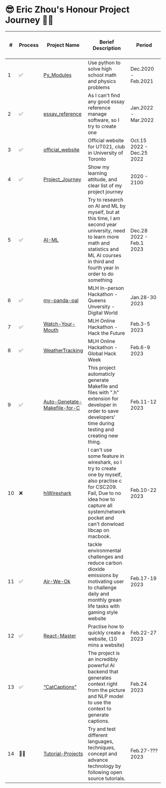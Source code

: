 # 😎 Eric Zhou's Honour Project Journey 👨‍💻

| # | Process | Project Name | Berief Description | Period | # of People in Team |
|---|---------|--------------|--------------------|--------|---------------------|
| 1 | ✅ | [Py_Modules](https://github.com/24ERIC/Py_Modules) | Use python to solve high school math and physics problems | Dec.2020 - Feb.2021 | 1 |
| 2 | ✅ | [essay_reference](https://github.com/24ERIC/essay_reference) | As I can't find any good essay reference manage software, so I try to create one | Jan.2022 - Mar.2022 | 1 |
| 3 | ✅ | [official_website](https://github.com/24ERIC/official_website) | Official website for UT021, club in University of Toronto | Oct.15 2022 - Dec.25 2022 | 6 |
| 4 | ✅ | [Project_Journey](https://github.com/24ERIC/Project_Journey) | Show my learning attitude, and clear list of my project journey | 2020 - 2100 | 1 ~ Inf | 
| 5 | ✅ | [AI-ML](https://github.com/24ERIC/AI-ML) | Try to research on AI and ML by myself, but at this time, I am second year university, need to learn more math and statistics and ML AI courses in third and fourth year in order to do something | Dec.28 2022 - Feb.1 2023 | 1 |
| 6 | ✅ | [my-panda-pal](https://github.com/24ERIC/my-panda-pal) | MLH In-person Hackathon - Queens Unversity - Digital World | Jan.28-30 2023 | 4 |
| 7 | ✅ | [Watch-Your-Mouth](https://github.com/24ERIC/Watch-Your-Mouth) | MLH Online Hackathon - Hack the Future | Feb.3-5 2023 | 3 |
| 8 | ✅ | [WeatherTracking](https://github.com/24ERIC/WeatherTracking) | MLH Online Hackathon - Global Hack Week | Feb.6-9 2023 | 2 |
| 9 | ✅ | [Auto-Genetate-Makefile-for-C](https://github.com/24ERIC/Auto-Genetate-Makefile-for-C) | This project automaticly generate Makefile and files with ".h" extension for developer in order to save developers' time during testing and creating new thing. | Feb.11-12 2023 | 1 |
| 10 | ❌ | [hiWireshark](https://github.com/24ERIC/hiWireshark) | I can't use some feature in wireshark, so I try to create one by myself, also practise c for CSC209. Fail, Due to no idea how to capture all system/network pocket and can't donwload libcap on macbook. | Feb.10-22 2023 | 1 |
| 11 | ✅ | [Air-We-Ok](https://github.com/24ERIC/Air-We-Ok) | tackle environmental challenges and reduce carbon dioxide emissions by motivating user to challenge daily and monthly grean life tasks with gaming style website | Feb.17-19 2023 | 4 |
| 12 | ✅ | [React-Master](https://github.com/24ERIC/React-Master) | Practise how to quickly create a website, (10 mins a website) | Feb.22-27 2023 | 1 |
| 13 | ✅ | [“CatCaptions”](https://github.com/24ERIC/CatCaptions) | The project is an incredibly powerful AI backend that generates context right from the picture and NLP model to use the context to generate captions. | Feb.24 2023 | 4 |
| 14 | 👨‍💻 | [Tutorial-Projects](https://github.com/24ERIC/Tutorial-Projects) | Try and test different languages, techniques, concept and advance technology by following open source tutorials. | Feb.27-??? 2023 | 1 |
